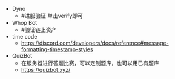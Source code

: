 - Dyno
	- #进服验证 单击verify即可
- Whop Bot
	- #验证链上资产
- time code
	- https://discord.com/developers/docs/reference#message-formatting-timestamp-styles
- QuizBot
	- 在服务器进行答题比赛，可以定制题库，也可以用已有题库
	- https://quizbot.xyz/